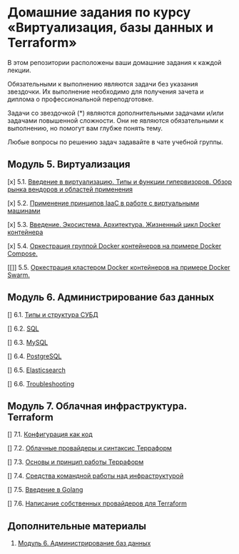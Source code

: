 # Домашние задания по курсу «Виртуализация, базы данных и Terraform»

В этом репозитории расположены ваши домашние задания к каждой лекции. 

Обязательными к выполнению являются задачи без указания звездочки. Их выполнение необходимо для получения зачета и диплома о профессиональной переподготовке.

Задачи со звездочкой (*) являются дополнительными задачами и/или задачами повышенной сложности. Они не являются обязательными к выполнению, но помогут вам глубже понять тему.

Любые вопросы по решению задач задавайте в чате учебной группы.

## Модуль 5. Виртуализация

[x] 5.1. [Введение в виртуализацию. Типы и функции гипервизоров. Обзор рынка вендоров и областей применения](./05-virt-01-basics/README.md)

[x] 5.2. [Применение принципов IaaC в работе с виртуальными машинами](./05-virt-02-iaac/README.md)

[x] 5.3. [Введение. Экосистема. Архитектура. Жизненный цикл Docker контейнера](./05-virt-03-docker/README.md)

[x] 5.4. [Оркестрация группой Docker контейнеров на примере Docker Compose.](./05-virt-04-docker-compose/README.md)

[[]] 5.5. [ Оркестрация кластером Docker контейнеров на примере Docker Swarm.](./05-virt-05-docker-swarm/README.md)

## Модуль 6. Администрирование баз данных

[] 6.1. [Типы и структура СУБД](06-db-01-basics)

[] 6.2. [SQL](06-db-02-sql)

[] 6.3. [MySQL](06-db-03-mysql)

[] 6.4. [PostgreSQL](06-db-04-postgresql)

[] 6.5. [Elasticsearch](06-db-05-elasticsearch)

[] 6.6. [Troubleshooting](06-db-06-troobleshooting)


## Модуль 7. Облачная инфраструктура. Terraform

[] 7.1. [Конфигурация как код](07-terraform-01-intro) 

[] 7.2. [Облачные провайдеры и синтаксис Терраформ](07-terraform-02-syntax)

[] 7.3. [Основы и принцип работы Терраформ](07-terraform-03-basic)

[] 7.4. [Средства командной работы над инфраструктурой](07-terraform-04-teamwork)

[] 7.5. [Введение в Golang](07-terraform-05-golang)

[] 7.6. [Написание собственных провайдеров для Terraform](07-terraform-06-providers)

## Дополнительные материалы

1. [Модуль 6. Администрирование баз данных](https://github.com/netology-code/virt-homeworks/tree/master/additional)

